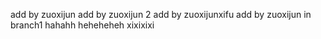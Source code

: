 add by zuoxijun
add by zuoxijun 2
add by zuoxijunxifu
add by zuoxijun in branch1
hahahh
heheheheh
xixixixi
